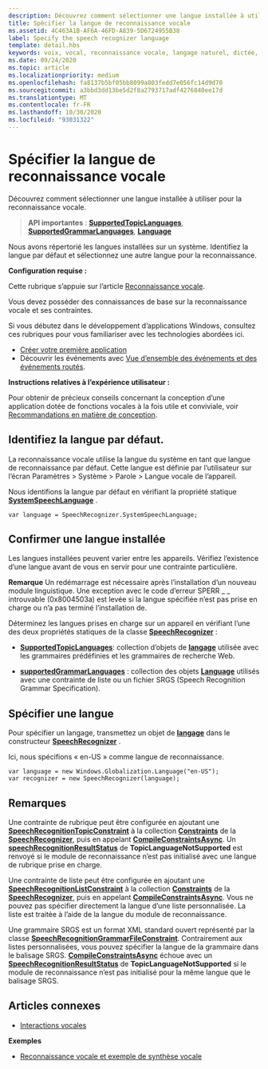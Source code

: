```yaml
---
description: Découvrez comment sélectionner une langue installée à utiliser pour la reconnaissance vocale.
title: Spécifier la langue de reconnaissance vocale
ms.assetid: 4C463A1B-AF6A-46FD-A839-5D6724955B38
label: Specify the speech recognizer language
template: detail.hbs
keywords: voix, vocal, reconnaissance vocale, langage naturel, dictée, saisie, interaction utilisateur
ms.date: 09/24/2020
ms.topic: article
ms.localizationpriority: medium
ms.openlocfilehash: fa8137b5bf05bb8099a803fedd7e056fc14d9d70
ms.sourcegitcommit: a3bbd3dd13be5d2f8a2793717adf4276840ee17d
ms.translationtype: MT
ms.contentlocale: fr-FR
ms.lasthandoff: 10/30/2020
ms.locfileid: "93031322"
---
```

# <a name="specify-the-speech-recognizer-language"></a>Spécifier la langue de reconnaissance vocale


Découvrez comment sélectionner une langue installée à utiliser pour la reconnaissance vocale.

> **API importantes** : [**SupportedTopicLanguages**](/uwp/api/windows.media.speechrecognition.speechrecognizer.supportedtopiclanguages), [**SupportedGrammarLanguages**](/uwp/api/windows.media.speechrecognition.speechrecognizer.supportedgrammarlanguages), [**Language**](/uwp/api/Windows.Globalization.Language)


Nous avons répertorié les langues installées sur un système. Identifiez la langue par défaut et sélectionnez une autre langue pour la reconnaissance.

**Configuration requise :**

Cette rubrique s’appuie sur l’article [Reconnaissance vocale](speech-recognition.md).

Vous devez posséder des connaissances de base sur la reconnaissance vocale et ses contraintes.

Si vous débutez dans le développement d’applications Windows, consultez ces rubriques pour vous familiariser avec les technologies abordées ici.

-   [Créer votre première application](../../get-started/your-first-app.md)
-   Découvrir les événements avec [Vue d’ensemble des événements et des événements routés](../../xaml-platform/events-and-routed-events-overview.md).

**Instructions relatives à l’expérience utilisateur :**

Pour obtenir de précieux conseils concernant la conception d’une application dotée de fonctions vocales à la fois utile et conviviale, voir [Recommandations en matière de conception](./speech-interactions.md).

## <a name="identify-the-default-language"></a>Identifiez la langue par défaut.


La reconnaissance vocale utilise la langue du système en tant que langue de reconnaissance par défaut. Cette langue est définie par l’utilisateur sur l’écran Paramètres &gt; Système &gt; Parole &gt; Langue vocale de l’appareil.

Nous identifions la langue par défaut en vérifiant la propriété statique [**SystemSpeechLanguage**](/uwp/api/windows.media.speechrecognition.speechrecognizer.systemspeechlanguage) .

```CSharp
var language = SpeechRecognizer.SystemSpeechLanguage; 
```

## <a name="confirm-an-installed-language"></a>Confirmer une langue installée


Les langues installées peuvent varier entre les appareils. Vérifiez l’existence d’une langue avant de vous en servir pour une contrainte particulière.

**Remarque**  Un redémarrage est nécessaire après l’installation d’un nouveau module linguistique. Une exception avec le code d’erreur SPERR \_ \_ introuvable (0x8004503a) est levée si la langue spécifiée n’est pas prise en charge ou n’a pas terminé l’installation de.

 

Déterminez les langues prises en charge sur un appareil en vérifiant l’une des deux propriétés statiques de la classe [**SpeechRecognizer**](/uwp/api/Windows.Media.SpeechRecognition.SpeechRecognizer) :

-   [**SupportedTopicLanguages**](/uwp/api/windows.media.speechrecognition.speechrecognizer.supportedtopiclanguages): collection d’objets de [**langage**](/uwp/api/Windows.Globalization.Language) utilisée avec les grammaires prédéfinies et les grammaires de recherche Web.

-   [**supportedGrammarLanguages**](/uwp/api/windows.media.speechrecognition.speechrecognizer.supportedgrammarlanguages) : collection des objets [**Language**](/uwp/api/Windows.Globalization.Language) utilisés avec une contrainte de liste ou un fichier SRGS (Speech Recognition Grammar Specification).

## <a name="specify-a-language"></a>Spécifier une langue


Pour spécifier un langage, transmettez un objet de [**langage**](/uwp/api/Windows.Globalization.Language) dans le constructeur [**SpeechRecognizer**](/uwp/api/Windows.Media.SpeechRecognition.SpeechRecognizer) .

Ici, nous spécifions « en-US » comme langue de reconnaissance.


```CSharp
var language = new Windows.Globalization.Language("en-US"); 
var recognizer = new SpeechRecognizer(language); 
```

## <a name="remarks"></a>Remarques


Une contrainte de rubrique peut être configurée en ajoutant une [**SpeechRecognitionTopicConstraint**](/uwp/api/Windows.Media.SpeechRecognition.SpeechRecognitionTopicConstraint) à la collection [**Constraints**](/uwp/api/windows.media.speechrecognition.speechrecognizer.constraints) de la [**SpeechRecognizer**](/uwp/api/Windows.Media.SpeechRecognition.SpeechRecognizer), puis en appelant [**CompileConstraintsAsync**](/uwp/api/windows.media.speechrecognition.speechrecognizer.compileconstraintsasync). Un [**speechRecognitionResultStatus**](/uwp/api/Windows.Media.SpeechRecognition.SpeechRecognitionResultStatus) de **TopicLanguageNotSupported** est renvoyé si le module de reconnaissance n’est pas initialisé avec une langue de rubrique prise en charge.

Une contrainte de liste peut être configurée en ajoutant une [**SpeechRecognitionListConstraint**](/uwp/api/Windows.Media.SpeechRecognition.SpeechRecognitionListConstraint) à la collection [**Constraints**](/uwp/api/windows.media.speechrecognition.speechrecognizer.constraints) de la [**SpeechRecognizer**](/uwp/api/Windows.Media.SpeechRecognition.SpeechRecognizer), puis en appelant [**CompileConstraintsAsync**](/uwp/api/windows.media.speechrecognition.speechrecognizer.compileconstraintsasync). Vous ne pouvez pas spécifier directement la langue d’une liste personnalisée. La liste est traitée à l’aide de la langue du module de reconnaissance.

Une grammaire SRGS est un format XML standard ouvert représenté par la classe [**SpeechRecognitionGrammarFileConstraint**](/uwp/api/Windows.Media.SpeechRecognition.SpeechRecognitionGrammarFileConstraint). Contrairement aux listes personnalisées, vous pouvez spécifier la langue de la grammaire dans le balisage SRGS. [**CompileConstraintsAsync**](/uwp/api/windows.media.speechrecognition.speechrecognizer.compileconstraintsasync) échoue avec un [**SpeechRecognitionResultStatus**](/uwp/api/Windows.Media.SpeechRecognition.SpeechRecognitionResultStatus) de **TopicLanguageNotSupported** si le module de reconnaissance n’est pas initialisé pour la même langue que le balisage SRGS.

## <a name="related-articles"></a>Articles connexes

* [Interactions vocales](speech-interactions.md)

**Exemples**

* [Reconnaissance vocale et exemple de synthèse vocale](https://github.com/Microsoft/Windows-universal-samples/tree/master/Samples/SpeechRecognitionAndSynthesis)
 

 
